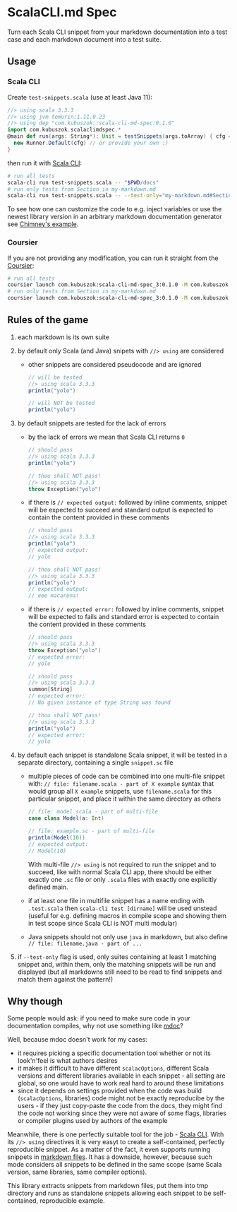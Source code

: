 # ScalaCLI.md Spec

Turn each Scala CLI snippet from your markdown documentation into a test case
and each markdown document into a test suite.

## Usage

### Scala CLI

Create `test-snippets.scala` (use at least Java 11):

```scala
//> using scala 3.3.3
//> using jvm temurin:1.11.0.23
//> using dep "com.kubuszok::scala-cli-md-spec:0.1.0"
import com.kubuszok.scalaclimdspec.*
@main def run(args: String*): Unit = testSnippets(args.toArray) { cfg =>
  new Runner.Default(cfg) // or provide your own :)
}
```

then run it with [Scala CLI](https://scala-cli.virtuslab.org/):

```bash
# run all tests
scala-cli run test-snippets.scala -- "$PWD/docs"
# run only tests from Section in my-markdown.md
scala-cli run test-snippets.scala -- --test-only="my-markdown.md#Section*" "$PWD/docs"
```

To see how one can customize the code to e.g. inject variables or use the newest library version
in an arbitrary markdown documentation generator see [Chimney's example](https://github.com/scalalandio/chimney/blob/29cd5048bee3b66c2d4d3d81dc17e0c0d5a4a128/scripts/test-snippets.scala).

### Coursier

If you are not providing any modification, you can run it straight from the [Coursier](https://get-coursier.io):

```bash
# run all tests
coursier launch com.kubuszok:scala-cli-md-spec_3:0.1.0 -M com.kubuszok.scalaclimdspec.testSnippets -- "$PWD/docs"
# run only tests from Section in my-markdown.md
coursier launch com.kubuszok:scala-cli-md-spec_3:0.1.0 -M com.kubuszok.scalaclimdspec.testSnippets -- --test-only="my-markdown.md#Section*" "$PWD/docs"
```

## Rules of the game

 1. each markdown is its own suite
 2. by default only Scala (and Java) snipets with `//> using` are considered
    * other snippets are considered pseudocode and are ignored

      ```scala
      // will be tested
      //> using scala 3.3.3
      println("yolo")
      ```

      ```scala
      // will NOT be tested
      println("yolo")
      ```

 3. by default snippets are tested for the lack of errors
    * by the lack of errors we mean that Scala CLI returns `0`

      ```scala
      // should pass
      //> using scala 3.3.3
      println("yolo")
      ```

      ```scala
      // thou shall NOT pass!
      //> using scala 3.3.3
      throw Exception("yolo")
      ```

    * if there is `// expected output:` followed by inline comments, snippet will be expected to succeed and
      standard output is expected to contain the content provided in these comments

      ```scala
      // should pass
      //> using scala 3.3.3
      println("yolo")
      // expected output:
      // yolo
      ```
      
      ```scala
      // thou shall NOT pass!
      //> using scala 3.3.3
      println("yolo")
      // expected output:
      // eee macarena!
      ```

    * if there is `// expected error:` followed by inline comments, snippet will be expected to fails and
      standard error is expected to contain the content provided in these comments

      ```scala
      // should pass
      //> using scala 3.3.3
      throw Exception("yolo")
      // expected error:
      // yolo
      ```

      ```scala
      // should pass
      //> using scala 3.3.3
      summon[String]
      // expected error:
      // No given instance of type String was found
      ```
      
      ```scala
      // thou shall NOT pass!
      //> using scala 3.3.3
      println("yolo")
      // expected error:
      // yolo
      ```

 4. by default each snippet is standalone Scala snippet, it will be tested in a separate directory, containing
    a single `snippet.sc` file
    * multiple pieces of code can be combined into one multi-file snippet with:
      `// file: filename.scala - part of X example` syntax that would group all `X example` snippets, use
      `filename.scala` for this particular snippet, and place it within the same directory as others

      ```scala
      // file: model.scala - part of multi-file
      case class Model(a: Int)
      ```

      ```scala
      // file: example.sc - part of multi-file
      println(Model(10))
      // expected output:
      // Model(10)
      ```

      With multi-file `//> using` is not required to run the snippet and to succeed, like with normal Scala CLI
      app, there should be either exactly one `.sc` file or only `.scala` files with exactly one explicitly defined
      main.

    * if at least one file in multifile snippet has a name ending with `.test.scala` then `scala-cli test [dirname]`
      will be used unstead (useful for e.g. defining macros in compile scope and showing them in test scope since
      Scala CLI is NOT multi modular)

    * Java snippets should not only use `java` in markdown, but also define `// file: filename.java - part of ...`

 5. if `--test-only` flag is used, only suites containing at least 1 matching snippet and, within them, only
    the matching snippets will be run and displayed (but all markdowns still need to be read to find snippets
    and match them against the pattern!)

## Why though

Some people would ask: if you need to make sure code in your documentation compiles, why not use something like
[mdoc](https://scalameta.org/mdoc/)?

Well, because mdoc doesn't work for my cases:

 * it requires picking a specific documentation tool whether or not its look'n'feel is what authors desires
 * it makes it difficult to have different `scalacOptions`, different Scala versions and different libraries available
   in each snippet - all setting are global, so one would have to work real hard to around these limitations
 * since it depends on settings provided when the code was build (`scalacOptions`, libraries) code might not be exactly
   reproducibe by the users - if they just copy-paste the code from the docs, they might find the code not working
   since they were not aware of some flags, libraries or compiler plugins used by authors of the example

Meanwhile, there is one perfectly suitable tool for the job - [Scala CLI](https://scala-cli.virtuslab.org/). With
its `//> using` directives it is very easyt to create a self-contained, perfectly reproducible snippet. As a matter
of the fact, it even supports running snippets in [markdown files](https://scala-cli.virtuslab.org/docs/guides/power/markdown#markdown-inputs).
It has a downside, however, because such mode considers all snippets to be defined in the same scope (same Scala version,
same libraries, same compiler options).

This library extracts snippets from markdown files, put them into tmp directory and runs as standalone snippets
allowing each snippet to be self-contained, reproducible example.

